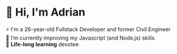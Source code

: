 # 💫 Hi, I'm Adrian
⚡ I'm a 26-year-old Fullstack Developer and former Civil Engineer
<br>🔭 I’m currently improving my Javascript (and Node.js) skills
<br>🌱 <strong>Life-long learning</strong> devotee
